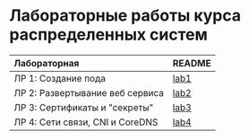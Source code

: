 # Лабораторные работы курса распределенных систем

| Лабораторная                    | README                 |
| :------------------------------ | :--------------------- |
| ЛР 1: Создание пода             | [lab1](lab1/README.md) |
| ЛР 2: Развертывание веб сервиса | [lab2](lab2/README.md) |
| ЛР 3: Сертификаты и "секреты"   | [lab3](lab3/README.md) |
| ЛР 4: Сети связи, CNI и CoreDNS | [lab4](lab4/README.md) |
